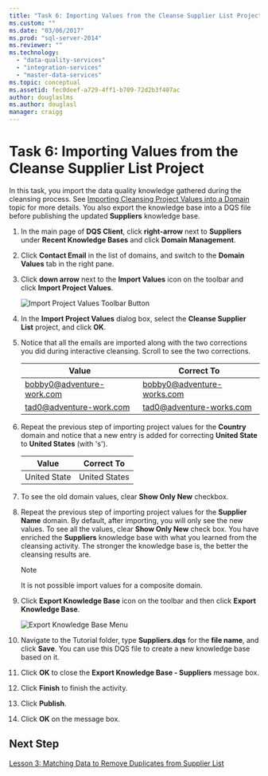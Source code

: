 ```yaml
---
title: "Task 6: Importing Values from the Cleanse Supplier List Project | Microsoft Docs"
ms.custom: ""
ms.date: "03/06/2017"
ms.prod: "sql-server-2014"
ms.reviewer: ""
ms.technology: 
  - "data-quality-services"
  - "integration-services"
  - "master-data-services"
ms.topic: conceptual
ms.assetid: fec0deef-a729-4ff1-b709-72d2b3f407ac
author: douglaslms
ms.author: douglasl
manager: craigg
---
```

# Task 6: Importing Values from the Cleanse Supplier List Project
  In this task, you import the data quality knowledge gathered during the cleansing process. See [Importing Cleansing Project Values into a Domain](https://msdn.microsoft.com/library/hh479581.aspx) topic for more details. You also export the knowledge base into a DQS file before publishing the updated **Suppliers** knowledge base.  
  
1.  In the main page of **DQS Client**, click **right-arrow** next to **Suppliers** under **Recent Knowledge Bases** and click **Domain Management**.  
  
2.  Click **Contact Email** in the list of domains, and switch to the **Domain Values** tab in the right pane.  
  
3.  Click **down arrow** next to the **Import Values** icon on the toolbar and click **Import Project Values**.  
  
     ![Import Project Values Toolbar Button](../../2014/tutorials/media/et-importingvaluesfromthecslistproject-01.jpg "Import Project Values Toolbar Button")  
  
4.  In the **Import Project Values** dialog box, select the **Cleanse Supplier List** project, and click **OK**.  
  
5.  Notice that all the emails are imported along with the two corrections you did during interactive cleansing. Scroll to see the two corrections.  
  
    |Value|Correct To|  
    |-----------|----------------|  
    |bobby0@adventure-work.com|bobby0@adventure-works.com|  
    |tad0@adventure-work.com|tad0@adventure-works.com|  
  
6.  Repeat the previous step of importing project values for the **Country** domain and notice that a new entry is added for correcting **United State** to **United States** (with 's').  
  
    |Value|Correct To|  
    |-----------|----------------|  
    |United State|United States|  
  
7.  To see the old domain values, clear **Show Only New** checkbox.  
  
8.  Repeat the previous step of importing project values for the **Supplier Name** domain. By default, after importing, you will only see the new values. To see all the values, clear **Show Only New** check box. You have enriched the **Suppliers** knowledge base with what you learned from the cleansing activity. The stronger the knowledge base is, the better the cleansing results are.  
  
    > [!NOTE]  
    >  It is not possible import values for a composite domain.  
  
9. Click **Export Knowledge Base** icon on the toolbar and then click **Export Knowledge Base**.  
  
     ![Export Knowledge Base Menu](../../2014/tutorials/media/et-importingvaluesfromthecslistproject-02.jpg "Export Knowledge Base Menu")  
  
10. Navigate to the Tutorial folder, type **Suppliers.dqs** for the **file name**, and click **Save**. You can use this DQS file to create a new knowledge base based on it.  
  
11. Click **OK** to close the **Export Knowledge Base - Suppliers** message box.  
  
12. Click **Finish** to finish the activity.  
  
13. Click **Publish**.  
  
14. Click **OK** on the message box.  
  
## Next Step  
 [Lesson 3: Matching Data to Remove Duplicates from Supplier List](../../2014/tutorials/lesson-3-matching-data-to-remove-duplicates-from-supplier-list.md)  
  
  
